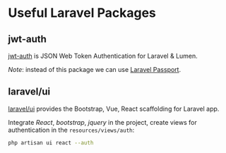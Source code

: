 # Useful Laravel Packages



## jwt-auth

[jwt-auth](https://github.com/tymondesigns/jwt-auth) is JSON Web Token Authentication for Laravel & Lumen.

*Note*: instead of this package we can use [Laravel Passport](https://laravel.com/docs/master/passport).

## laravel/ui

[laravel/ui](https://github.com/laravel/ui) provides the Bootstrap, Vue, React scaffolding for Laravel app.

Integrate *React*, *bootstrap*, *jquery* in the project, create views for authentication in the `resources/views/auth`:

```bash
php artisan ui react --auth
```
